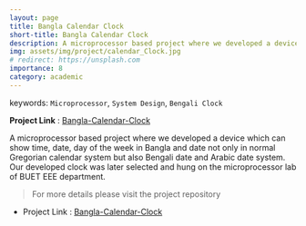 ```yaml
---
layout: page
title: Bangla Calendar Clock
short-title: Bangla Calendar Clock
description: A microprocessor based project where we developed a device which can show time, date, day of the week in Bangla.
img: assets/img/project/calendar_Clock.jpg
# redirect: https://unsplash.com
importance: 8
category: academic
---
```

keywords: `Microprocessor`, `System Design`, `Bengali Clock`

**Project Link** : [Bangla-Calendar-Clock](https://github.com/VirusProton/Bangla-Calendar-Clock)

A microprocessor based project where we developed a device which can show time, date, day of the week in Bangla and date not only in normal Gregorian calendar system but also Bengali date and Arabic date system. Our developed clock was later selected and hung on the microprocessor lab of BUET EEE department.


> For more details please visit the project repository <br>

- Project Link : [Bangla-Calendar-Clock](https://github.com/VirusProton/Bangla-Calendar-Clock)
